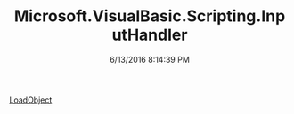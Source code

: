 ﻿---
title: Microsoft.VisualBasic.Scripting.InputHandler
date: 6/13/2016 8:14:39 PM
---

[LoadObject](T-Microsoft.VisualBasic.Scripting.InputHandler.LoadObject.html)
